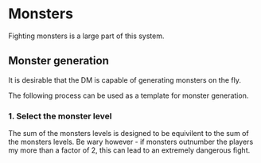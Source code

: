 # Monsters

Fighting monsters is a large part of this system.


## Monster generation
It is desirable that the DM is capable of generating monsters on the fly.

The following process can be used as a template for monster generation.

### 1. Select the monster level
The sum of the monsters levels is designed to be equivilent to the sum of the monsters levels.
Be wary however - if monsters outnumber the players my more than a factor of 2, this can lead to an extremely dangerous fight.


